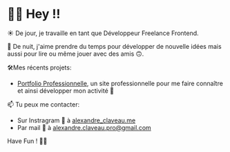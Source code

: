 # 👋🏼 Hey !!

☀️ De jour, je travaille en tant que Développeur Freelance Frontend.

🌙 De nuit, j'aime prendre du temps pour développer de nouvelle idées mais aussi pour lire ou même jouer avec des amis 🙃.

🛠Mes récents projets:
- [Portfolio Professionnelle](https://github.com/ClaveauAlex/nextjs-portfolio), un site professionnelle pour me faire connaître et ainsi développer mon activité 🚀

📫 Tu peux me contacter:
- Sur Instragram 📸 à [alexandre_claveau.me](https://www.instagram.com/alexandre_claveau.me/)
- Par mail 📧 à [alexandre.claveau.pro@gmail.com](alexandre.claveau.pro@gmail.com)


Have Fun ! ✌🏼
